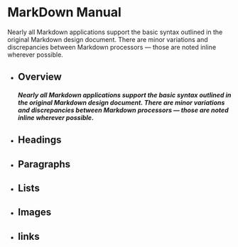 # MarkDown Manual
Nearly all Markdown applications support the basic syntax outlined in the original Markdown design document. There are minor variations and discrepancies between Markdown processors — those are noted inline wherever possible.

- ## Overview
    
    ##### Nearly all Markdown applications support the basic syntax outlined in the original Markdown design document. There are minor variations and discrepancies between Markdown processors — those are noted inline wherever possible.

- ## Headings

- ## Paragraphs

- ## Lists

- ## Images

- ## links
